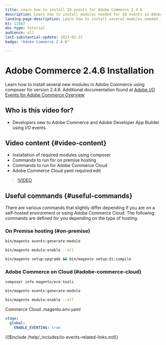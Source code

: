 ```yaml
---
title: Learn how to install IO events for Adobe Commerce 2.4.6
description: Learn how to install modules needed for IO events in Adobe Commerce 2.4.6 for use in Adobe Developer App Builder
landing-page-description: Learn how to install several modules needed for Adobe Commerce 2.4.6 using composer.  
kt: 11887
doc-type: tutorial
audience: all
last-substantial-update: 2023-02-22
badge: "Adobe Commerce 2.4.6"

---
```


# Adobe Commerce 2.4.6 Installation

Learn how to install several new modules in Adobe Commerce using composer for version 2.4.6. Additional documentation found at [Adobe I/O Events for Adobe Commerce Overview](https://developer.adobe.com/commerce/events/get-started/)

## Who is this video for?

* Developers new to Adobe Commerce and Adobe Developer App Builder using I/O events. 

## Video content {#video-content}

* Installation of required modules using composer
* Commands to run for on premise hosting
* Commands to run for Adobe Commerce Cloud
* Adobe Commerce Cloud yaml required edit

>[!VIDEO](https://video.tv.adobe.com/v/3415795)

## Useful commands {#useful-commands}

There are various commands that slightly differ depending if you are on a self-hosted environment or using Adobe Commerce Cloud.
The following commands are defined for you depending on the type of hosting. 

### On Premise hosting  (#on-premise)

```bash
bin/magento events:generate:module

bin/magento module:enable --all

bin/magento setup:upgrade && bin/magento setup:di:compile
```

### Adobe Commerce on Cloud (#adobe-commerce-cloud)

```bash
composer info magento/ece-tools

bin/magento events:generate:module

bin/magento module:enable --all
```

Commerce Cloud .magento.env.yaml

```yaml
stage:
  global:
    ENABLE_EVENTING: true
```

{{$include /help/_includes/io-events-related-links.md}}
